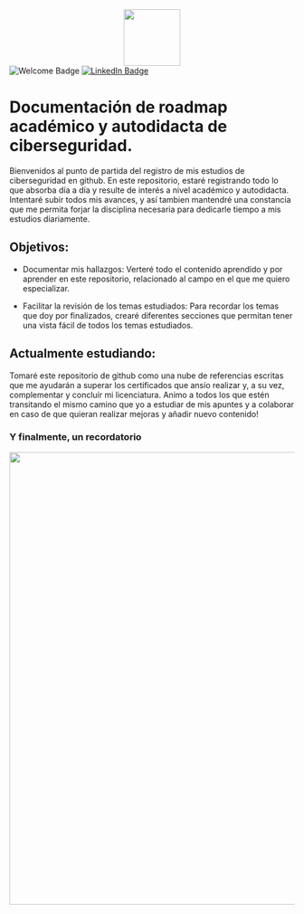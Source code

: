 <div id="header" align="center"><img src="https://media.giphy.com/media/M9gbBd9nbDrOTu1Mqx/giphy.gif" width="100"/></div>
<div id="badges">
  <img src="https://img.shields.io/badge/WELCOME-6EEC25" alt="Welcome Badge"/>
  <a href="https://www.linkedin.com/in/alanjaviercanellas/" target="_blank"><img src="https://img.shields.io/badge/LinkedIn-blue?style=for-the-badge&logo=linkedin&logoColor=white" alt="LinkedIn Badge"/></a>

</div>

# Documentación de roadmap académico y autodidacta de ciberseguridad.</h4>

Bienvenidos al punto de partida del registro de mis estudios de ciberseguridad en github. En este repositorio, estaré registrando todo lo que absorba día a día y resulte de interés a nivel académico y autodidacta. Intentaré subir todos mis avances, y así tambien mantendré una constancia que me permita forjar la disciplina necesaria para dedicarle tiempo a mis estudios diariamente.

## Objetivos: 

 - Documentar mis hallazgos: Verteré todo el contenido aprendido y por aprender en este repositorio, relacionado al campo en el que me quiero especializar.

 - Facilitar la revisión de los temas estudiados: Para recordar los temas que doy por finalizados, crearé diferentes secciones que permitan tener una vista fácil de todos los temas estudiados.

## Actualmente estudiando:

 Tomaré este repositorio de github como una nube de referencias escritas que me ayudarán a superar los certificados que ansío realizar y, a su vez, complementar y concluír mi licenciatura. Animo a todos los que estén transitando el mismo camino que yo a estudiar de mis apuntes y a colaborar en caso de que quieran realizar mejoras y añadir nuevo contenido!

 ### Y finalmente, un recordatorio 
 <div id="header" align="center"><img src="https://media.giphy.com/media/rYEAkYihZsyWs/giphy.gif" width="800"/></div>

